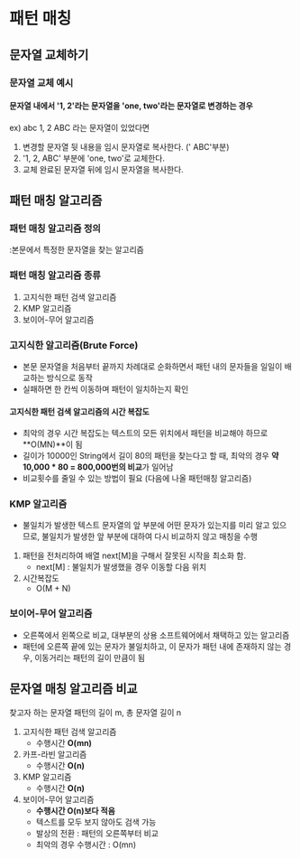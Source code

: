 # 패턴 매칭

## 문자열 교체하기

### 문자열 교체 예시

#### 문자열 내에서 '1, 2'라는 문자열을 'one, two'라는 문자열로 변경하는 경우

ex) abc 1, 2 ABC 라는 문자열이 있었다면

1) 변경할 문자열 뒷 내용을 임시 문자열로 복사한다. (' ABC'부분)
2) '1, 2, ABC' 부분에 'one, two'로 교체한다.
3) 교체 완료된 문자열 뒤에 임시 문자열을 복사한다.

## 패턴 매칭 알고리즘

### 패턴 매칭 알고리즘 정의
:본문에서 특정한 문자열을 찾는 알고리즘

### 패턴 매칭 알고리즘 종류
1. 고지식한 패턴 검색 알고리즘
2. KMP 알고리즘
3. 보이어-무어 알고리즘

### 고지식한 알고리즘(Brute Force)
- 본문 문자열을 처음부터 끝까지 차례대로 순화하면서 패턴 내의 문자들을 일일이 배교하는 방식으로 동작
- 실패하면 한 칸씩 이동하며 패턴이 일치하는지 확인

#### 고지식한 패턴 검색 알고리즘의 시간 복잡도
- 최악의 경우 시간 복잡도는 텍스트의 모든 위치에서 패턴을 비교해야 하므로 **O(MN)**이 됨
- 길이가 10000인 String에서 길이 80의 패턴을 찾는다고 할 때, 최악의 경우 **약 10,000 * 80 = 800,000번의 비교**가 일어남
- 비교횟수를 줄일 수 있는 방법이 필요 (다음에 나올 패턴매칭 알고리즘)

### KMP 알고리즘
- 불일치가 발생한 텍스트 문자열의 앞 부분에 어떤 문자가 있는지를 미리 알고 있으므로, 불일치가 발생한 앞 부분에 대하여 다시 비교하지 않고 매칭을 수행
1. 패턴을 전처리하여 배열 next[M]을 구해서 잘못된 시작을 최소화 함.
    - next[M] : 불일치가 발생했을 경우 이동할 다음 위치
2. 시간복잡도
    - O(M + N)

### 보이어-무어 알고리즘
- 오른쪽에서 왼쪽으로 비교, 대부분의 상용 소프트웨어에서 채택하고 있는 알고리즘
- 패턴에 오른쪽 끝에 있는 문자가 불일치하고, 이 문자가 패턴 내에 존재하지 않는 경우, 이동거리는 패턴의 길이 만큼이 됨

## 문자열 매칭 알고리즘 비교
 찾고자 하는 문자열 패턴의 길이 m, 총 문자열 길이 n   
 1. 고지식한 패턴 검색 알고리즘    
    - 수행시간 **O(mn)**   
 2. 카프-라빈 알고리즘   
    - 수행시간 **O(n)**   
 3. KMP 알고리즘   
    - 수행시간 **O(n)**   
 4. 보이어-무어 알고리즘   
    - **수행시간 O(n)보다 적음**   
    - 텍스트를 모두 보지 않아도 검색 가능   
    - 발상의 전환 : 패턴의 오른쪽부터 비교   
    - 최악의 경우 수행시간 : O(mn)